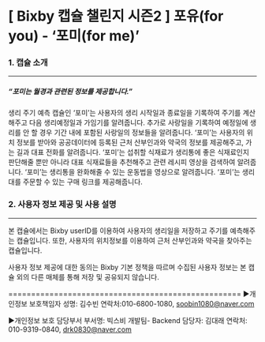 
[ Bixby  캡슐 챌린지 시즌2 ] 포유(for you) - **‘포미(for me)’**
==============================================================
### 1. 캡슐 소개
----------------
##### “포미는 월경과 관련된 정보를 제공합니다.”

생리 주기 예측 캡슐인 ‘포미’는 사용자의 생리 시작일과 종료일을 기록하여 주기를 계산해주고 다음 생리예정일과 가임기를 알려줍니다. 
추가로 사랑일을 기록하여 예정일에 생리를 안 할 경우 기간 내에 포함된 사랑일의 정보들을 알려줍니다. 
‘포미’는 사용자의 위치 정보를 받아와 공공데이터에 등록된 근처 산부인과와 약국의 정보를 제공해주고, 가는 길과 대표 전화를 알려줍니다.
‘포미’는 섭취할 식재료가 생리통에 좋은 식재료인지 판단해줄 뿐만 아니라 대표 식재료들을 추천해주고 관련 레시피 영상을 검색하여 알려줍니다.
‘포미’는 생리통을 완화해줄 수 있는 운동법을 영상으로 알려줍니다.
‘포미’는 생리대를 주문할 수 있는 구매 링크를 제공해줍니다.

### 2. 사용자 정보 제공 및 사용 설명
-----------------------------------
본 캡슐에서는 Bixby userID를 이용하여 사용자의 생리일을 저장하고 주기를 예측해주는 캡슐입니다. 또한, 사용자의 위치정보를 이용하여 근처 산부인과와 약국을 찾아주는 캡슐입니다.

사용자 정보 제공에 대한 동의는 Bixby 기본 정책을 따르며 수집된 사용자 정보는 본 캡슐 외의 다른 매체를 통해 저장 및 공유되지 않습니다.

===================================================
▶개인정보 보호책임자
성명: 김수빈
연락처:010-6800-1080, soobin1080@naver.com

▶개인정보 보호 담당부서
부서명: 빅스비 개발팀- Backend
담당자: 김대래
연락처: 010-9319-0840, drk0830@naver.com 
